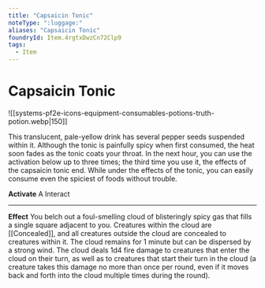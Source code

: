```yaml
---
title: "Capsaicin Tonic"
noteType: ":luggage:"
aliases: "Capsaicin Tonic"
foundryId: Item.4rgtxDwzCn72Clp9
tags:
  - Item
---
```


# Capsaicin Tonic
![[systems-pf2e-icons-equipment-consumables-potions-truth-potion.webp|150]]

This translucent, pale-yellow drink has several pepper seeds suspended within it. Although the tonic is painfully spicy when first consumed, the heat soon fades as the tonic coats your throat. In the next hour, you can use the activation below up to three times; the third time you use it, the effects of the capsaicin tonic end. While under the effects of the tonic, you can easily consume even the spiciest of foods without trouble.

**Activate** A Interact

* * *

**Effect** You belch out a foul-smelling cloud of blisteringly spicy gas that fills a single square adjacent to you. Creatures within the cloud are [[Concealed]], and all creatures outside the cloud are concealed to creatures within it. The cloud remains for 1 minute but can be dispersed by a strong wind. The cloud deals 1d4 fire damage to creatures that enter the cloud on their turn, as well as to creatures that start their turn in the cloud (a creature takes this damage no more than once per round, even if it moves back and forth into the cloud multiple times during the round).
